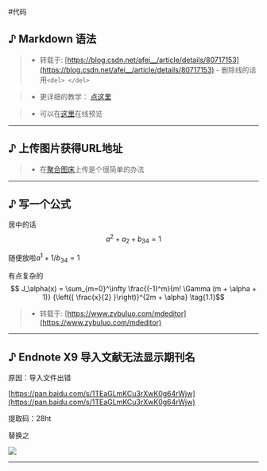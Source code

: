 #代码

## ♪ Markdown 语法

> - 转载于: [https://blog.csdn.net/afei__/article/details/80717153](https://blog.csdn.net/afei__/article/details/80717153)
	 - 删除线的话用`<del> </del>`

> - 更详细的教学： [点这里](https://blog.csdn.net/weixin_39653948/article/details/104621249)

> - 可以在[这里](https://www.zybuluo.com/mdeditor)在线预览

---
## ♪ 上传图片获得URL地址

> - 在[聚合图床](https://www.superbed.cn/)上传是个很简单的办法

---
## ♪ 写一个公式
居中的话
$$
a^2+a_2+b_{34}=1
$$

随便放啦$a^{1}+1/b_{34}=1$

有点复杂的
$$ J_\alpha(x) = \sum_{m=0}^\infty \frac{(-1)^m}{m! \Gamma (m + \alpha + 1)} {\left({ \frac{x}{2} }\right)}^{2m + \alpha} \tag{1.1}$$

> - 转载于: [https://www.zybuluo.com/mdeditor](https://www.zybuluo.com/mdeditor)

---

## ♪ Endnote X9 导入文献无法显示期刊名

原因：导入文件出错

[https://pan.baidu.com/s/1TEaGLmKCu3rXwK0g64rWjw](https://pan.baidu.com/s/1TEaGLmKCu3rXwK0g64rWjw)

提取码：28ht

替换之

![](https://img-blog.csdnimg.cn/20200512154302659.png?x-oss-process=image/watermark,type_ZmFuZ3poZW5naGVpdGk,shadow_10,text_aHR0cHM6Ly9ibG9nLmNzZG4ubmV0L21hcnNoX3p5,size_16,color_FFFFFF,t_70)

---


























<script type="text/javascript" async
  src="https://cdnjs.cloudflare.com/ajax/libs/mathjax/2.7.7/MathJax.js?config=TeX-MML-AM_CHTML">
</script>
<script type="text/x-mathjax-config">
MathJax.Hub.Config({
  tex2jax: {inlineMath: [['$','$'], ['\\(','\\)']]}
});
</script>